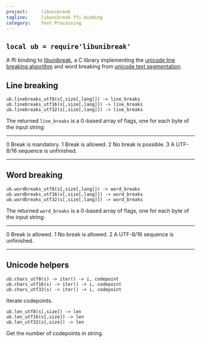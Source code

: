 ```yaml
---
project:     libunibreak
tagline:     libunibreak ffi binding
category:    Text Processing
---
```


## `local ub = require'libunibreak'`

A ffi binding to [libunibreak][libunibreak lib], a C library implementing
the [unicode line breaking algorithm][tr14] and word breaking from [unicode text segmentation][tr29].

## Line breaking

	ub.linebreaks_utf8(s[,size[,lang]]) -> line_breaks
	ub.linebreaks_utf16(s[,size[,lang]]) -> line_breaks
	ub.linebreaks_utf32(s[,size[,lang]]) -> line_breaks

The returned `line_breaks` is a 0-based array of flags, one for each byte of the input string:

--- ------------------------------------
0   Break is mandatory.
1   Break is allowed.
2   No break is possible.
3   A UTF-8/16 sequence is unfinished.
--- ------------------------------------

## Word breaking

	ub.wordbreaks_utf8(s[,size[,lang]]) -> word_breaks
	ub.wordbreaks_utf16(s[,size[,lang]]) -> word_breaks
	ub.wordbreaks_utf32(s[,size[,lang]]) -> word_breaks

The returned `word_breaks` is a 0-based array of flags, one for each byte of the input string:

--- ------------------------------------
0   Break is allowed.
1   No break is allowed.
2   A UTF-8/16 sequence is unfinished.
--- ------------------------------------

## Unicode helpers

	ub.chars_utf8(s) -> iter() -> i, codepoint
	ub.chars_utf16(s) -> iter() -> i, codepoint
	ub.chars_utf32(s) -> iter() -> i, codepoint

Iterate codepoints.

	ub.len_utf8(s[,size]) -> len
	ub.len_utf16(s[,size]) -> len
	ub.len_utf32(s[,size]) -> len

Get the number of codepoints in string.


[libunibreak lib]: http://vimgadgets.sourceforge.net/libunibreak/
[tr14]:            http://www.unicode.org/reports/tr14/
[tr29]:            http://www.unicode.org/reports/tr29/
